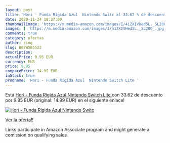 ```yaml
---
layout: post
title: 'Hori - Funda Rígida Azul  Nintendo Switc al 33.62 % de descuento'
date: 2020-11-24 18:27:00
thumbnailImage: 'https://m.media-amazon.com/images/I/41ZXIVHed5L._SL200_.jpg'
images: [ 'https://m.media-amazon.com/images/I/41ZXIVHed5L._SL200_.jpg' ]
comments: true
category: ofertas
author: ring
slug: B07W5B5522
description:
actualPrice: 9.95 EUR
currency: EUR
price: 9.95
comparePrice: 14.99 EUR
inStock: true
prodname: 'Hori - Funda Rígida Azul  Nintendo Switch Lite '
---
```


Está [Hori - Funda Rígida Azul  Nintendo Switch Lite ](https://www.amazon.es/dp/B07W5B5522/?tag=tolees-21) con 33.62 de descuento por 9.95 EUR (original: 14.99 EUR) en el siguiente enlace!

[![Hori - Funda Rígida Azul  Nintendo Switc](https://m.media-amazon.com/images/I/41ZXIVHed5L._SL200_.jpg)](https://www.amazon.es/dp/B07W5B5522/?tag=tolees-21)

[Ver la oferta!!](https://www.amazon.es/dp/B07W5B5522/?tag=tolees-21)

Links participate in Amazon Associate program and might generate a comission on qualifying sales


